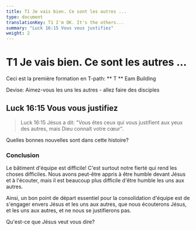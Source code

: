```yaml
---
title: T1 Je vais bien. Ce sont les autres ...
type: document
translationKey: T1 I'm OK. It's the others...
summary: "Luck 16:15 Vous vous justifiez"
weight: 2
---
```

# T1 Je vais bien. Ce sont les autres ...

Ceci est la première formation en T-path: ** T ** Eam Building

Devise: Aimez-vous les uns les autres - allez faire des disciples

## Luck 16:15 Vous vous justifiez

>   Luck 16:15 Jésus a dit: "Vous êtes ceux qui vous justifient aux yeux des autres, mais Dieu connaît votre cœur".

Quelles bonnes nouvelles sont dans cette histoire?

### Conclusion

Le bâtiment d'équipe est difficile! C'est surtout notre fierté qui rend les choses difficiles. Nous avons peut-être appris à être humble devant Jésus et à l'écouter, mais il est beaucoup plus difficile d'être humble les uns aux autres.

Ainsi, un bon point de départ essentiel pour la consolidation d'équipe est de s'engager envers Jésus et les uns aux autres, que nous écouterons Jésus, et les uns aux autres, et ne nous se justifierons pas.

Qu'est-ce que Jésus veut vous dire?

